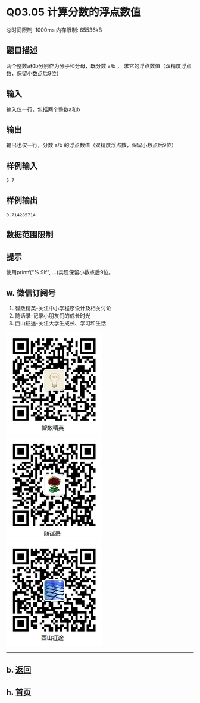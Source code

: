 # Q03.05 计算分数的浮点数值

总时间限制: 1000ms 内存限制: 65536kB

## 题目描述

两个整数a和b分别作为分子和分母，既分数 a/b ，
求它的浮点数值（双精度浮点数，保留小数点后9位）

## 输入

输入仅一行，包括两个整数a和b

## 输出

输出也仅一行，分数 a/b 的浮点数值（双精度浮点数，保留小数点后9位）

## 样例输入

    5 7

## 样例输出

    0.714285714

## 数据范围限制

## 提示

使用printf("%.9lf", ...)实现保留小数点后9位。

## w. 微信订阅号

1. 智数精英-关注中小学程序设计及相关讨论
2. 随话录-记录小朋友们的成长时光
3. 西山征途-关注大学生成长、学习和生活

![欢迎关注“智数精英”订阅号](../../assets/me/img/idea8.jpg)
![欢迎关注“随话录”订阅号](../../assets/me/img/shl8.jpg)
![欢迎关注“西山征途”订阅号](../../assets/me/img/xszt8.jpg)

----------

## b. [返回](../)
    
## h. [首页](../../)


